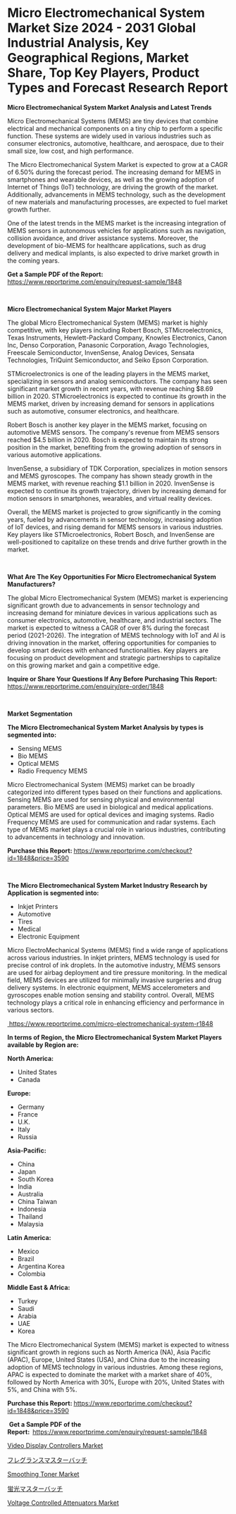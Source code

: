 <p><h1>Micro Electromechanical System Market Size 2024 - 2031 Global Industrial Analysis, Key Geographical Regions, Market Share, Top Key Players, Product Types and Forecast Research Report</h1></p><p><strong>Micro Electromechanical System Market Analysis and Latest Trends</strong></p>
<p><p>Micro Electromechanical Systems (MEMS) are tiny devices that combine electrical and mechanical components on a tiny chip to perform a specific function. These systems are widely used in various industries such as consumer electronics, automotive, healthcare, and aerospace, due to their small size, low cost, and high performance.</p><p>The Micro Electromechanical System Market is expected to grow at a CAGR of 6.50% during the forecast period. The increasing demand for MEMS in smartphones and wearable devices, as well as the growing adoption of Internet of Things (IoT) technology, are driving the growth of the market. Additionally, advancements in MEMS technology, such as the development of new materials and manufacturing processes, are expected to fuel market growth further.</p><p>One of the latest trends in the MEMS market is the increasing integration of MEMS sensors in autonomous vehicles for applications such as navigation, collision avoidance, and driver assistance systems. Moreover, the development of bio-MEMS for healthcare applications, such as drug delivery and medical implants, is also expected to drive market growth in the coming years.</p></p>
<p><strong>Get a Sample PDF of the Report:&nbsp;</strong> <a href="https://www.reportprime.com/enquiry/request-sample/1848">https://www.reportprime.com/enquiry/request-sample/1848</a></p>
<p>&nbsp;</p>
<p><strong>Micro Electromechanical System Major Market Players</strong></p>
<p><p>The global Micro Electromechanical System (MEMS) market is highly competitive, with key players including Robert Bosch, STMicroelectronics, Texas Instruments, Hewlett-Packard Company, Knowles Electronics, Canon Inc, Denso Corporation, Panasonic Corporation, Avago Technologies, Freescale Semiconductor, InvenSense, Analog Devices, Sensata Technologies, TriQuint Semiconductor, and Seiko Epson Corporation.</p><p>STMicroelectronics is one of the leading players in the MEMS market, specializing in sensors and analog semiconductors. The company has seen significant market growth in recent years, with revenue reaching $8.69 billion in 2020. STMicroelectronics is expected to continue its growth in the MEMS market, driven by increasing demand for sensors in applications such as automotive, consumer electronics, and healthcare.</p><p>Robert Bosch is another key player in the MEMS market, focusing on automotive MEMS sensors. The company's revenue from MEMS sensors reached $4.5 billion in 2020. Bosch is expected to maintain its strong position in the market, benefiting from the growing adoption of sensors in various automotive applications.</p><p>InvenSense, a subsidiary of TDK Corporation, specializes in motion sensors and MEMS gyroscopes. The company has shown steady growth in the MEMS market, with revenue reaching $1.1 billion in 2020. InvenSense is expected to continue its growth trajectory, driven by increasing demand for motion sensors in smartphones, wearables, and virtual reality devices.</p><p>Overall, the MEMS market is projected to grow significantly in the coming years, fueled by advancements in sensor technology, increasing adoption of IoT devices, and rising demand for MEMS sensors in various industries. Key players like STMicroelectronics, Robert Bosch, and InvenSense are well-positioned to capitalize on these trends and drive further growth in the market.</p></p>
<p>&nbsp;</p>
<p><strong>What Are The Key Opportunities For Micro Electromechanical System Manufacturers?</strong></p>
<p><p>The global Micro Electromechanical System (MEMS) market is experiencing significant growth due to advancements in sensor technology and increasing demand for miniature devices in various applications such as consumer electronics, automotive, healthcare, and industrial sectors. The market is expected to witness a CAGR of over 8% during the forecast period (2021-2026). The integration of MEMS technology with IoT and AI is driving innovation in the market, offering opportunities for companies to develop smart devices with enhanced functionalities. Key players are focusing on product development and strategic partnerships to capitalize on this growing market and gain a competitive edge.</p></p>
<p><strong>Inquire or Share Your Questions If Any Before Purchasing This Report:</strong> <a href="https://www.reportprime.com/enquiry/pre-order/1848">https://www.reportprime.com/enquiry/pre-order/1848</a></p>
<p>&nbsp;</p>
<p><strong>Market Segmentation</strong></p>
<p><strong>The Micro Electromechanical System Market Analysis by types is segmented into:</strong></p>
<p><ul><li>Sensing MEMS</li><li>Bio MEMS</li><li>Optical MEMS</li><li>Radio Frequency MEMS</li></ul></p>
<p><p>Micro Electromechanical System (MEMS) market can be broadly categorized into different types based on their functions and applications. Sensing MEMS are used for sensing physical and environmental parameters. Bio MEMS are used in biological and medical applications. Optical MEMS are used for optical devices and imaging systems. Radio Frequency MEMS are used for communication and radar systems. Each type of MEMS market plays a crucial role in various industries, contributing to advancements in technology and innovation.</p></p>
<p><strong>Purchase this Report:&nbsp;</strong><a href="https://www.reportprime.com/checkout?id=1848&price=3590">https://www.reportprime.com/checkout?id=1848&price=3590</a></p>
<p>&nbsp;</p>
<p><strong>The Micro Electromechanical System Market Industry Research by Application is segmented into:</strong></p>
<p><ul><li>Inkjet Printers</li><li>Automotive</li><li>Tires</li><li>Medical</li><li>Electronic Equipment</li></ul></p>
<p><p>Micro ElectroMechanical Systems (MEMS) find a wide range of applications across various industries. In inkjet printers, MEMS technology is used for precise control of ink droplets. In the automotive industry, MEMS sensors are used for airbag deployment and tire pressure monitoring. In the medical field, MEMS devices are utilized for minimally invasive surgeries and drug delivery systems. In electronic equipment, MEMS accelerometers and gyroscopes enable motion sensing and stability control. Overall, MEMS technology plays a critical role in enhancing efficiency and performance in various sectors.</p></p>
<p><a href="https://www.reportprime.com/micro-electromechanical-system-r1848">&nbsp;https://www.reportprime.com/micro-electromechanical-system-r1848</a></p>
<p><strong>In terms of Region, the Micro Electromechanical System Market Players available by Region are:</strong></p>
<p>
    <p> <strong> North America: </strong>
        <ul>
            <li>United States</li>
            <li>Canada</li>
        </ul>
        </p> 
    <p> <strong> Europe: </strong>
        <ul>
            <li>Germany</li>
            <li>France</li>
            <li>U.K.</li>
            <li>Italy</li>
            <li>Russia</li>
        </ul>
        </p> 
    <p> <strong> Asia-Pacific: </strong>
        <ul>
            <li>China</li>
            <li>Japan</li>
            <li>South Korea</li>
            <li>India</li>
            <li>Australia</li>
            <li>China Taiwan</li>
            <li>Indonesia</li>
            <li>Thailand</li>
            <li>Malaysia</li>
        </ul>
        </p> 
    <p> <strong> Latin America: </strong>
        <ul>
            <li>Mexico</li>
            <li>Brazil</li>
            <li>Argentina Korea</li>
            <li>Colombia</li>
        </ul>
        </p> 
    <p> <strong> Middle East & Africa: </strong>
        <ul>
            <li>Turkey</li>
            <li>Saudi</li>
            <li>Arabia</li>
            <li>UAE</li>
            <li>Korea</li>
        </ul>
    </p>
    </p>
<p><p>The Micro Electromechanical System (MEMS) market is expected to witness significant growth in regions such as North America (NA), Asia Pacific (APAC), Europe, United States (USA), and China due to the increasing adoption of MEMS technology in various industries. Among these regions, APAC is expected to dominate the market with a market share of 40%, followed by North America with 30%, Europe with 20%, United States with 5%, and China with 5%.</p></p>
<p><strong>Purchase this Report: </strong><a href="https://www.reportprime.com/checkout?id=1848&price=3590">https://www.reportprime.com/checkout?id=1848&price=3590</a></p>
<p>&nbsp;<strong>Get a Sample PDF of the Report:&nbsp;&nbsp;</strong><a href="https://www.reportprime.com/enquiry/request-sample/1848">https://www.reportprime.com/enquiry/request-sample/1848</a></p>
<p><strong></strong></p>
<p><p><a href="https://github.com/Angelnienowdseej3e45z3p8c/Market-Research-Report-List-2/blob/main/video-display-controllers-market.md">Video Display Controllers Market</a></p><p><a href="https://github.com/klon646/Market-Research-Report-List-1/blob/main/486845371613.md">フレグランスマスターバッチ</a></p><p><a href="https://issuu.com/reportprime-2/docs/smoothing-toner-market-size-2030.pptx">Smoothing Toner Market</a></p><p><a href="https://github.com/EstaSprer20231/Market-Research-Report-List-1/blob/main/812464471612.md">蛍光マスターバッチ</a></p><p><a href="https://github.com/angeliabkratze/Market-Research-Report-List-1/blob/main/voltage-controlled-attenuators-market.md">Voltage Controlled Attenuators Market</a></p></p>